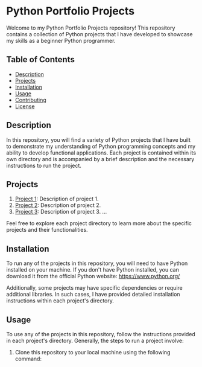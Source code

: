 # Python Portfolio Projects

Welcome to my Python Portfolio Projects repository! This repository contains a collection of Python projects that I have developed to showcase my skills as a beginner Python programmer.

## Table of Contents

- [Description](#description)
- [Projects](#projects)
- [Installation](#installation)
- [Usage](#usage)
- [Contributing](#contributing)
- [License](#license)

## Description

In this repository, you will find a variety of Python projects that I have built to demonstrate my understanding of Python programming concepts and my ability to develop functional applications. Each project is contained within its own directory and is accompanied by a brief description and the necessary instructions to run the project.

## Projects

1. [Project 1](./project1): Description of project 1.
2. [Project 2](./project2): Description of project 2.
3. [Project 3](./project3): Description of project 3.
   ...

Feel free to explore each project directory to learn more about the specific projects and their functionalities.

## Installation

To run any of the projects in this repository, you will need to have Python installed on your machine. If you don't have Python installed, you can download it from the official Python website: https://www.python.org/

Additionally, some projects may have specific dependencies or require additional libraries. In such cases, I have provided detailed installation instructions within each project's directory.

## Usage

To use any of the projects in this repository, follow the instructions provided in each project's directory. Generally, the steps to run a project involve:

1. Clone this repository to your local machine using the following command:

